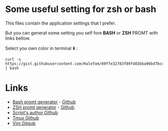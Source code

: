 # Some useful setting for zsh or bash 

This files contain the application settings that I prefer.  

But you can generat some setting you self fore **BASH** or **ZSH** PROMT with links bellow.  



Select you own color in terminal :arrow_down: :

```shell
curl -s https://gist.githubusercontent.com/HaleTom/89ffe32783f89f403bba96bd7bcd1263/raw/e50a28ec54188d2413518788de6c6367ffcea4f7/print256colours.sh | bash
```

# Links

* [Bash promt generator](https://robotmoon.com/bash-prompt-generator/) - [Github](https://github.com/linrock/bash-prompt-generator)
* [ZSH promt generator](https://robotmoon.com/zsh-prompt-generator/)  - [Github](https://github.com/linrock/zsh-prompt-generator)
* [Script's author Github](https://gist.github.com/HaleTom/89ffe32783f89f403bba96bd7bcd1263) 
* [Tmux Github](https://github.com/tmux/tmux/wiki) 
* [Vim Gitgub](https://github.com/vim/vim)